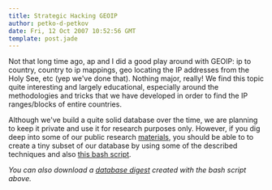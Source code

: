 ```yaml
---
title: Strategic Hacking GEOIP
author: petko-d-petkov
date: Fri, 12 Oct 2007 10:52:56 GMT
template: post.jade
---
```


Not that long time ago, ap and I did a good play around with GEOIP: ip to country, country to ip mappings, geo locating the IP addresses from the Holy See, etc (yep we've done that). Nothing major, really! We find this topic quite interesting and largely educational, especially around the methodologies and tricks that we have developed in order to find the IP ranges/blocks of entire countries.

Although we've build a quite solid database over the time, we are planning to keep it private and use it for research purposes only. However, if you dig deep into some of our public research [materials](http://www.gnucitizen.org/static/blog/2007/10/country2ip.ppt), you should be able to to create a tiny subset of our database by using some of the described techniques and also [this bash script](http://www.gnucitizen.org/static/blog/2007/10/create-db.sh).

_You can also download a [database digest](http://www.gnucitizen.org/static/blog/2007/10/digest-2007-10-12.zip) created with the bash script above._
